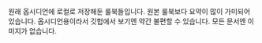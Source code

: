 원래 옵시디언에 로컬로 저장해둔 룰북들입니다.
원본 룰북보다 요약이 많이 가미되어 있습니다.
옵시디언용이라서 깃헙에서 보기엔 약간 불편할 수 있습니다.
모든 문서엔 이미지가 없습니다.
